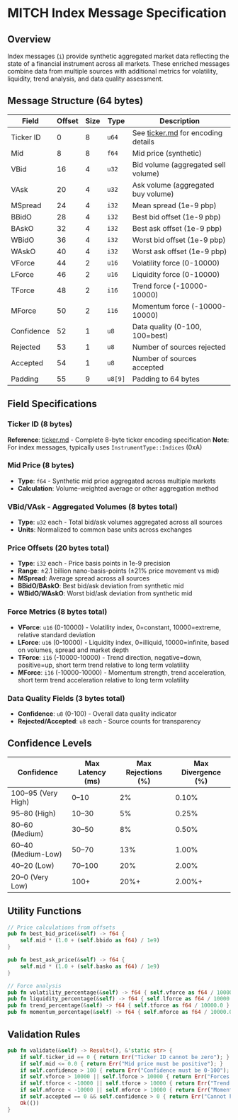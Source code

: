 # MITCH Index Message Specification

## Overview

Index messages (`i`) provide synthetic aggregated market data reflecting the state of a financial instrument across all markets. These enriched messages combine data from multiple sources with additional metrics for volatility, liquidity, trend analysis, and data quality assessment.

## Message Structure (64 bytes)

| Field       | Offset | Size | Type  | Description                              |
|-------------|--------|------|-------|------------------------------------------|
| Ticker ID   | 0      | 8    | `u64` | See [ticker.md](ticker.md) for encoding details |
| Mid         | 8      | 8    | `f64` | Mid price (synthetic)                    |
| VBid        | 16     | 4    | `u32` | Bid volume (aggregated sell volume)      |
| VAsk        | 20     | 4    | `u32` | Ask volume (aggregated buy volume)       |
| MSpread     | 24     | 4    | `i32` | Mean spread (1e-9 pbp)                   |
| BBidO       | 28     | 4    | `i32` | Best bid offset (1e-9 pbp)               |
| BAskO       | 32     | 4    | `i32` | Best ask offset (1e-9 pbp)               |
| WBidO       | 36     | 4    | `i32` | Worst bid offset (1e-9 pbp)              |
| WAskO       | 40     | 4    | `i32` | Worst ask offset (1e-9 pbp)              |
| VForce      | 44     | 2    | `u16` | Volatility force (0-10000)               |
| LForce      | 46     | 2    | `u16` | Liquidity force (0-10000)                |
| TForce      | 48     | 2    | `i16` | Trend force (-10000-10000)               |
| MForce      | 50     | 2    | `i16` | Momentum force (-10000-10000)            |
| Confidence  | 52     | 1    | `u8`  | Data quality (0-100, 100=best)           |
| Rejected    | 53     | 1    | `u8`  | Number of sources rejected               |
| Accepted    | 54     | 1    | `u8`  | Number of sources accepted               |
| Padding     | 55     | 9    | `u8[9]` | Padding to 64 bytes                    |

## Field Specifications

### Ticker ID (8 bytes)
**Reference**: [ticker.md](ticker.md) - Complete 8-byte ticker encoding specification
**Note**: For index messages, typically uses `InstrumentType::Indices` (0xA)

### Mid Price (8 bytes)
- **Type**: `f64` - Synthetic mid price aggregated across multiple markets
- **Calculation**: Volume-weighted average or other aggregation method

### VBid/VAsk - Aggregated Volumes (8 bytes total)
- **Type**: `u32` each - Total bid/ask volumes aggregated across all sources
- **Units**: Normalized to common base units across exchanges

### Price Offsets (20 bytes total)
- **Type**: `i32` each - Price basis points in 1e-9 precision
- **Range**: ±2.1 billion nano-basis-points (±21% price movement vs mid)
- **MSpread**: Average spread across all sources
- **BBidO/BAskO**: Best bid/ask deviation from synthetic mid
- **WBidO/WAskO**: Worst bid/ask deviation from synthetic mid

### Force Metrics (8 bytes total)
- **VForce**: `u16` (0-10000) - Volatility index, 0=constant, 10000=extreme, relative standard deviation
- **LForce**: `u16` (0-10000) - Liquidity index, 0=illiquid, 10000=infinite, based on volumes, spread and market depth
- **TForce**: `i16` (-10000-10000) - Trend direction, negative=down, positive=up, short term trend relative to long term volatility
- **MForce**: `i16` (-10000-10000) - Momentum strength, trend acceleration, short term trend acceleration relative to long term volatility

### Data Quality Fields (3 bytes total)
- **Confidence**: `u8` (0-100) - Overall data quality indicator
- **Rejected/Accepted**: `u8` each - Source counts for transparency

## Confidence Levels

| **Confidence**       | **Max Latency (ms)** | **Max Rejections (%)** | **Max Divergence (%)** |
| ---------------------| -------------------- | ---------------------- | ---------------------- |
| 100–95 (Very High)   | 0–10                 | 2%                     | 0.10%                  |
| 95–80 (High)         | 10–30                | 5%                     | 0.25%                  |
| 80–60 (Medium)       | 30–50                | 8%                     | 0.50%                  |
| 60–40 (Medium-Low)   | 50–70                | 13%                    | 1.00%                  |
| 40–20 (Low)          | 70–100               | 20%                    | 2.00%                  |
| 20–0 (Very Low)      | 100+                 | 20%+                   | 2.00%+                 |

## Utility Functions

```rust
// Price calculations from offsets
pub fn best_bid_price(&self) -> f64 {
    self.mid * (1.0 + (self.bbido as f64) / 1e9)
}

pub fn best_ask_price(&self) -> f64 {
    self.mid * (1.0 + (self.basko as f64) / 1e9)
}

// Force analysis
pub fn volatility_percentage(&self) -> f64 { self.vforce as f64 / 10000.0 }
pub fn liquidity_percentage(&self) -> f64 { self.lforce as f64 / 10000.0 }
pub fn trend_percentage(&self) -> f64 { self.tforce as f64 / 10000.0 }
pub fn momentum_percentage(&self) -> f64 { self.mforce as f64 / 10000.0 }
```

## Validation Rules

```rust
pub fn validate(&self) -> Result<(), &'static str> {
    if self.ticker_id == 0 { return Err("Ticker ID cannot be zero"); }
    if self.mid <= 0.0 { return Err("Mid price must be positive"); }
    if self.confidence > 100 { return Err("Confidence must be 0-100"); }
    if self.vforce > 10000 || self.lforce > 10000 { return Err("Forces out of range"); }
    if self.tforce < -10000 || self.tforce > 10000 { return Err("Trend force out of range"); }
    if self.mforce < -10000 || self.mforce > 10000 { return Err("Momentum force out of range"); }
    if self.accepted == 0 && self.confidence > 0 { return Err("Cannot have confidence without sources"); }
    Ok(())
}
```
